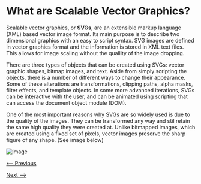 # What are Scalable Vector Graphics?

Scalable vector graphics, or **SVGs**, are an extensible markup language (XML) based vector image format. Its main purpose is to describe two dimensional graphics with an easy to script syntax. SVG images are defined in vector graphics format and the information is stored in XML text files. This allows for image scaling without the quallity of the image dropping.

There are three types of objects that can be created using SVGs: vector graphic shapes, bitmap images, and text. Aside from simply scripting the objects, there is a number of different ways to change their appearance. Some of these alterations are transformations, clipping paths, alpha masks, filter effects, and template objects. In some more advanced iterations, SVGs can be interactive with the user, and can be animated using scripting that can access the document object module (DOM).

One of the most important reasons why SVGs are so widely used is due to the quality of the images. They can be transformed any way and stil retain the same high quality they were created at. Unlike bitmapped images, which are created using a fixed set of pixels, vector images preserve the sharp figure of any shape. (See image below)

![image](https://user-images.githubusercontent.com/112105372/206319807-d123c291-d964-4e53-8bfe-ef17a9b8a31b.png)




[<-- Previous](README.md)

[Next -->](Step1.md)
